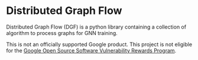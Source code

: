 # Distributed Graph Flow

Distributed Graph Flow (DGF) is a python library containing a collection of algorithm to process graphs for GNN training. 

This is not an officially supported Google product. This project is not
eligible for the [Google Open Source Software Vulnerability Rewards
Program](https://bughunters.google.com/open-source-security).
